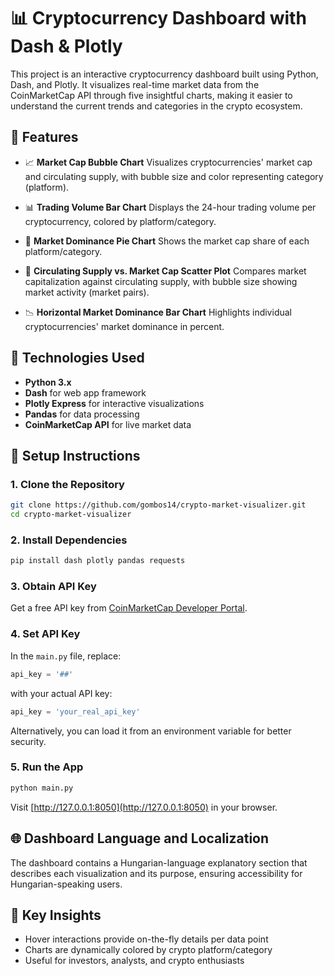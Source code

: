 # 📊 Cryptocurrency Dashboard with Dash & Plotly

This project is an interactive cryptocurrency dashboard built using Python, Dash, and Plotly. It visualizes real-time market data from the CoinMarketCap API through five insightful charts, making it easier to understand the current trends and categories in the crypto ecosystem.

## 🚀 Features

* 📈 **Market Cap Bubble Chart**
  Visualizes cryptocurrencies' market cap and circulating supply, with bubble size and color representing category (platform).

* 📊 **Trading Volume Bar Chart**
  Displays the 24-hour trading volume per cryptocurrency, colored by platform/category.

* 🥧 **Market Dominance Pie Chart**
  Shows the market cap share of each platform/category.

* 🧮 **Circulating Supply vs. Market Cap Scatter Plot**
  Compares market capitalization against circulating supply, with bubble size showing market activity (market pairs).

* 📉 **Horizontal Market Dominance Bar Chart**
  Highlights individual cryptocurrencies' market dominance in percent.

## 🧩 Technologies Used

* **Python 3.x**
* **Dash** for web app framework
* **Plotly Express** for interactive visualizations
* **Pandas** for data processing
* **CoinMarketCap API** for live market data

## 🔌 Setup Instructions

### 1. Clone the Repository

```bash
git clone https://github.com/gombos14/crypto-market-visualizer.git
cd crypto-market-visualizer
```

### 2. Install Dependencies

```bash
pip install dash plotly pandas requests
```

### 3. Obtain API Key

Get a free API key from [CoinMarketCap Developer Portal](https://pro.coinmarketcap.com/).

### 4. Set API Key

In the `main.py` file, replace:

```python
api_key = '##'
```

with your actual API key:

```python
api_key = 'your_real_api_key'
```

Alternatively, you can load it from an environment variable for better security.

### 5. Run the App

```bash
python main.py
```

Visit [http://127.0.0.1:8050](http://127.0.0.1:8050) in your browser.

## 🌐 Dashboard Language and Localization

The dashboard contains a Hungarian-language explanatory section that describes each visualization and its purpose, ensuring accessibility for Hungarian-speaking users.

## 🧠 Key Insights

* Hover interactions provide on-the-fly details per data point
* Charts are dynamically colored by crypto platform/category
* Useful for investors, analysts, and crypto enthusiasts
